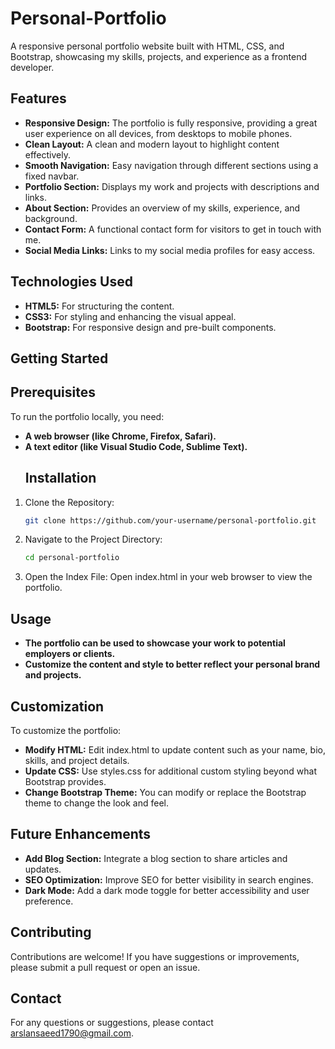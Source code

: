 # Personal-Portfolio
A responsive personal portfolio website built with HTML, CSS, and Bootstrap, showcasing my skills, projects, and experience as a frontend developer.
## Features
- **Responsive Design:** The portfolio is fully responsive, providing a great user experience on all devices, from desktops to mobile phones.
- **Clean Layout:** A clean and modern layout to highlight content effectively.
- **Smooth Navigation:** Easy navigation through different sections using a fixed navbar.
- **Portfolio Section:** Displays my work and projects with descriptions and links.
- **About Section:** Provides an overview of my skills, experience, and background.
- **Contact Form:** A functional contact form for visitors to get in touch with me.
- **Social Media Links:** Links to my social media profiles for easy access.
## Technologies Used
- **HTML5:** For structuring the content.
- **CSS3:** For styling and enhancing the visual appeal.
- **Bootstrap:** For responsive design and pre-built components.
## Getting Started
## Prerequisites
To run the portfolio locally, you need:

- **A web browser (like Chrome, Firefox, Safari).**
- **A text editor (like Visual Studio Code, Sublime Text).**
  ## Installation
1. Clone the Repository:
    ```sh
    git clone https://github.com/your-username/personal-portfolio.git
2. Navigate to the Project Directory:
    ```sh
    cd personal-portfolio
    ```
3. Open the Index File:
  Open index.html in your web browser to view the portfolio.
## Usage
- **The portfolio can be used to showcase your work to potential employers or clients.**
- **Customize the content and style to better reflect your personal brand and projects.**
## Customization
To customize the portfolio:

- **Modify HTML:** Edit index.html to update content such as your name, bio, skills, and project details.
- **Update CSS:** Use styles.css for additional custom styling beyond what Bootstrap provides.
- **Change Bootstrap Theme:** You can modify or replace the Bootstrap theme to change the look and feel.
## Future Enhancements
- **Add Blog Section:** Integrate a blog section to share articles and updates.
- **SEO Optimization:** Improve SEO for better visibility in search engines.
- **Dark Mode:** Add a dark mode toggle for better accessibility and user preference.
## Contributing
Contributions are welcome! If you have suggestions or improvements, please submit a pull request or open an issue.
## Contact
For any questions or suggestions, please contact arslansaeed1790@gmail.com.
    
